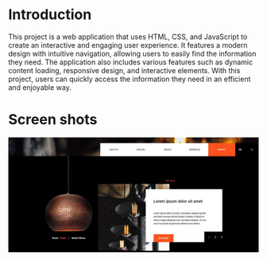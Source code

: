 # Introduction

This project is a web application that uses HTML, CSS, and JavaScript to create an interactive and engaging user experience. It features a modern design with intuitive navigation, allowing users to easily find the information they need. The application also includes various features such as dynamic content loading, responsive design, and interactive elements. With this project, users can quickly access the information they need in an efficient and enjoyable way.


# Screen shots
![App Screenshot](https://raw.githubusercontent.com/Dreamer474747/Dreamer474747.github.io/main/light%20webshop/main.JPG)

